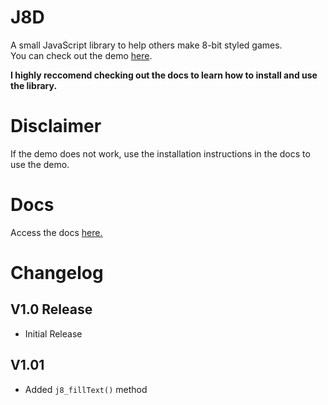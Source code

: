 # J8D
A small JavaScript library to help others make 8-bit styled games.  
You can check out the demo [here](devpooldotmsi.github.io/J8D/).

<b>I highly reccomend checking out the docs to learn how to install and use the library.</b>

# Disclaimer
If the demo does not work, use the installation instructions in the docs to use the demo.

# Docs
Access the docs <a href="./docs.md">here.</a>

# Changelog
## V1.0 Release
* Initial Release
## V1.01
* Added `j8_fillText()` method

